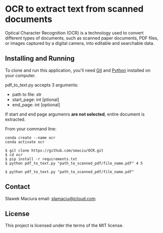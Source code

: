 # OCR to extract text from scanned documents

Optical Character Recognition (OCR) is a technology used to convert different types of documents, such as scanned paper documents, PDF files, or images captured by a digital camera, into editable and searchable data. 


## Installing and Running

To clone and run this application, you'll need [Git](https://git-scm.com) and [Python](https://www.python.org/downloads/) installed on your computer. 

pdf_to_text.py accepts 3 arguments: 
- path to file: str
- start_page: int [ptional]
- end_page: int [optional]

If start and end page argumenrs **are not selected**, entire document is extracted.

From your command line:

```
conda create --name ocr
conda activate ocr

$ git clone https://github.com/smaciu/OCR.git
$ cd ocr
$ pip install -r requirements.txt
$ python pdf_to_text.py "path_to_scanned_pdf/file_name.pdf" 4 5

$ python pdf_to_text.py "path_to_scanned_pdf/file_name.pdf"

```

## Contact

Slawek Maciura 
email: slamaciu@icloud.com

## License

This project is licensed under the terms of the MIT license.
